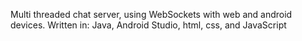 Multi threaded chat server, using WebSockets with web and android devices.
Written in: Java, Android Studio, html, css, and JavaScript

